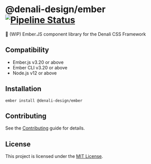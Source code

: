 # @denali-design/ember [![Pipeline Status][status-image]][status-url]

:construction: (WIP) Ember.JS component library for the Denali CSS Framework

## Compatibility

- Ember.js v3.20 or above
- Ember CLI v3.20 or above
- Node.js v12 or above

## Installation

```
ember install @denali-design/ember
```

## Contributing

See the [Contributing](CONTRIBUTING.md) guide for details.

## License

This project is licensed under the [MIT License](LICENSE.md).

[status-image]: https://cd.screwdriver.cd/pipelines/4792/badge
[status-url]: https://cd.screwdriver.cd/pipelines/4792
